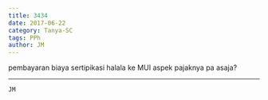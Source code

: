 ```yaml
---
title: 3434
date: 2017-06-22
category: Tanya-SC
tags: PPh
author: JM
---
```


pembayaran biaya sertipikasi halala ke MUI aspek pajaknya pa asaja?

---



`JM`
